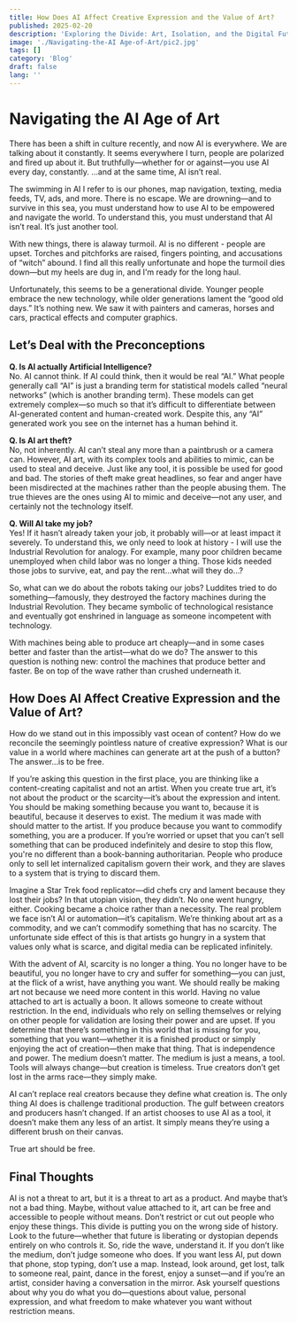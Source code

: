 ```yaml
---
title: How Does AI Affect Creative Expression and the Value of Art?
published: 2025-02-20
description: 'Exploring the Divide: Art, Isolation, and the Digital Future'
image: './Navigating-the-AI Age-of-Art/pic2.jpg'
tags: []
category: 'Blog'
draft: false
lang: ''
---
```


# Navigating the AI Age of Art

There has been a shift in culture recently, and now AI is everywhere. We are talking about it constantly. It seems everywhere I turn, people are polarized and fired up about it. But truthfully—whether for or against—you use AI every day, constantly. …and at the same time, AI isn’t real.

The swimming in AI I refer to is our phones, map navigation, texting, media feeds, TV, ads, and more. There is no escape. We are drowning—and to survive in this sea, you must understand how to use AI to be empowered and navigate the world. To understand this, you must understand that AI isn’t real. It’s just another tool.

With new things, there is alaway turmoil. AI is no different - people are upset. Torches and pitchforks are raised, fingers pointing, and accusations of “witch” abound. I find all this really unfortunate and hope the turmoil dies down—but my heels are dug in, and I'm ready for the long haul.

Unfortunately, this seems to be a generational divide. Younger people embrace the new technology, while older generations lament the “good old days.” It’s nothing new. We saw it with painters and cameras, horses and cars, practical effects and computer graphics.

## Let’s Deal with the Preconceptions

**Q. Is AI actually Artificial Intelligence?**  
No. AI cannot think. If AI could think, then it would be real “AI.” What people generally call “AI” is just a branding term for statistical models called “neural networks” (which is another branding term). These models can get extremely complex—so much so that it’s difficult to differentiate between AI-generated content and human-created work. Despite this, any “AI” generated work you see on the internet has a human behind it.

**Q. Is AI art theft?**  
No, not inherently. AI can’t steal any more than a paintbrush or a camera can. However, AI art, with its complex tools and abilities to mimic, can be used to steal and deceive. Just like any tool, it is possible be used for good and bad. The stories of theft make great headlines, so fear and anger have been misdirected at the machines rather than the people abusing them. The true thieves are the ones using AI to mimic and deceive—not any user, and certainly not the technology itself. 

**Q. Will AI take my job?**  
Yes! If it hasn’t already taken your job, it probably will—or at least impact it severely. To understand this, we only need to look at history - I will use the Industrial Revolution for analogy. For example, many poor children became unemployed when child labor was no longer a thing. Those kids needed those jobs to survive, eat, and pay the rent…what will they do…?

So, what can we do about the robots taking our jobs? Luddites tried to do something—famously, they destroyed the factory machines during the Industrial Revolution. They became symbolic of technological resistance and eventually got enshrined in language as someone incompetent with technology.

With machines being able to produce art cheaply—and in some cases better and faster than the artist—what do we do? The answer to this question is nothing new: control the machines that produce better and faster. Be on top of the wave rather than crushed underneath it.

## How Does AI Affect Creative Expression and the Value of Art?

How do we stand out in this impossibly vast ocean of content? How do we reconcile the seemingly pointless nature of creative expression? What is our value in a world where machines can generate art at the push of a button? The answer…is to be free.

If you’re asking this question in the first place, you are thinking like a content-creating capitalist and not an artist. When you create true art, it’s not about the product or the scarcity—it’s about the expression and intent. You should be making something because you want to, because it is beautiful, because it deserves to exist. The medium it was made with should matter to the artist. If you produce because you want to commodify something, you are a producer. If you’re worried or upset that you can’t sell something that can be produced indefinitely and desire to stop this flow, you're no different than a book-banning authoritarian. People who produce only to sell let internalized capitalism govern their work, and they are slaves to a system that is trying to discard them.

Imagine a Star Trek food replicator—did chefs cry and lament because they lost their jobs? In that utopian vision, they didn’t. No one went hungry, either. Cooking became a choice rather than a necessity. The real problem we face isn’t AI or automation—it’s capitalism. We’re thinking about art as a commodity, and we can’t commodify something that has no scarcity. The unfortunate side effect of this is that artists go hungry in a system that values only what is scarce, and digital media can be replicated infinitely.

With the advent of AI, scarcity is no longer a thing. You no longer have to be beautiful, you no longer have to cry and suffer for something—you can just, at the flick of a wrist, have anything you want. We should really be making art not because we need more content in this world. Having no value attached to art is actually a boon. It allows someone to create without restriction. In the end, individuals who rely on selling themselves or relying on other people for validation are losing their power and are upset. If you determine that there’s something in this world that is missing for you, something that you want—whether it is a finished product or simply enjoying the act of creation—then make that thing. That is independence and power. The medium doesn’t matter. The medium is just a means, a tool. Tools will always change—but creation is timeless. True creators don’t get lost in the arms race—they simply make.

AI can’t replace real creators because they define what creation is. The only thing AI does is challenge traditional production. The gulf between creators and producers hasn’t changed. If an artist chooses to use AI as a tool, it doesn’t make them any less of an artist. It simply means they’re using a different brush on their canvas.

True art should be free.

## Final Thoughts

AI is not a threat to art, but it is a threat to art as a product. And maybe that’s not a bad thing. Maybe, without value attached to it, art can be free and accessible to people without means. Don’t restrict or cut out people who enjoy these things. This divide is putting you on the wrong side of history. Look to the future—whether that future is liberating or dystopian depends entirely on who controls it. So, ride the wave, understand it. If you don’t like the medium, don’t judge someone who does. If you want less AI, put down that phone, stop typing, don’t use a map. Instead, look around, get lost, talk to someone real, paint, dance in the forest, enjoy a sunset—and if you’re an artist, consider having a conversation in the mirror. Ask yourself questions about why you do what you do—questions about value, personal expression, and what freedom to make whatever you want without restriction means.

